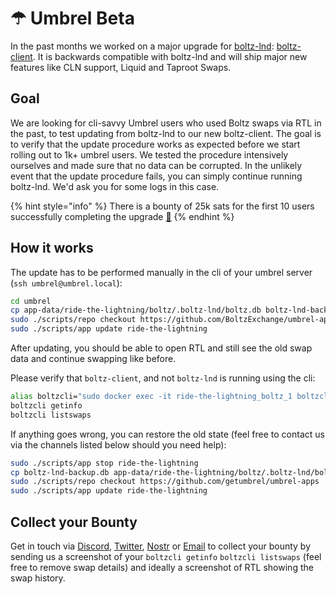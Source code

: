 # ☂ Umbrel Beta

In the past months we worked on a major upgrade for [boltz-lnd](https://github.com/BoltzExchange/boltz-client/releases/tag/v1.2.7): [boltz-client](https://github.com/BoltzExchange/boltz-client). It is backwards compatible with boltz-lnd and will ship major new features like CLN support, Liquid and Taproot Swaps.&#x20;

## Goal

We are looking for cli-savvy Umbrel users who used Boltz swaps via RTL in the past, to test updating from boltz-lnd to our new boltz-client. The goal is to verify that the update procedure works as expected before we start rolling out to 1k+ umbrel users. We tested the procedure intensively ourselves and made sure that no data can be corrupted. In the unlikely event that the update procedure fails, you can simply continue running boltz-lnd. We'd ask you for some logs in this case.

{% hint style="info" %}
There is a bounty of 25k sats for the first 10 users successfully completing the upgrade [💸](https://emojipedia.org/money-with-wings)
{% endhint %}

## How it works

The update has to be performed manually in the cli of your umbrel server (`ssh umbrel@umbrel.local`):

```bash
cd umbrel
cp app-data/ride-the-lightning/boltz/.boltz-lnd/boltz.db boltz-lnd-backup.db
sudo ./scripts/repo checkout https://github.com/BoltzExchange/umbrel-apps.git
sudo ./scripts/app update ride-the-lightning
```

After updating, you should be able to open RTL and still see the old swap data and continue swapping like before.

Please verify that `boltz-client`, and not `boltz-lnd` is running using the cli:

```bash
alias boltzcli="sudo docker exec -it ride-the-lightning_boltz_1 boltzcli"
boltzcli getinfo
boltzcli listswaps
```

If anything goes wrong, you can restore the old state (feel free to contact us via the channels listed below should you need help):

```bash
sudo ./scripts/app stop ride-the-lightning
cp boltz-lnd-backup.db app-data/ride-the-lightning/boltz/.boltz-lnd/boltz.db
sudo ./scripts/repo checkout https://github.com/getumbrel/umbrel-apps
sudo ./scripts/app update ride-the-lightning
```

## Collect your Bounty

Get in touch via [Discord](https://discord.gg/QBvZGcW), [Twitter](https://twitter.com/boltzhq), [Nostr](https://snort.social/p/npub1psm37hke2pmxzdzraqe3cjmqs28dv77da74pdx8mtn5a0vegtlas9q8970) or [Email](mailto:hi@bol.tz) to collect your bounty by sending us a screenshot of your `boltzcli getinfo` `boltzcli listswaps` (feel free to remove swap details) and ideally a screenshot of RTL showing the swap history.
